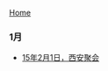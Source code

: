 
[Home](https://github.com/majianjun/stories/blob/master/README.md)

### 1月
- [15年2月1日，西安聚会](https://github.com/majianjun/stories/blob/master/2015/02/2015_02_01_17.md)
